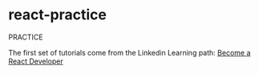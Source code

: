 # react-practice
PRACTICE

The first set of tutorials come from the Linkedin Learning path: [Become a React Developer](https://www.linkedin.com/learning/paths/become-a-react-developer?u=2093164)

